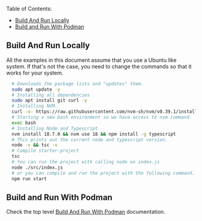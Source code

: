 Table of Contents:

- [Build And Run Locally](#build-and-run-locally)
- [Build and Run With Podman](#build-and-run-with-podman)

## Build And Run Locally
All the examples in this document assume that you use a Ubuntu like system. If that's not the case, you need to change the commands so that it works for your system.
```bash
  # Downloads the package lists and "updates" them.
  sudo apt update -y
  # Installing all dependencies
  sudo apt install git curl -y
  # Installing NVM.
  curl -o- https://raw.githubusercontent.com/nvm-sh/nvm/v0.39.1/install.sh | bash
  # Starting a new bash environment so we have access to nvm command.
  exec bash
  # Installing Node and Typescript
  nvm install 18.7.0 && nvm use 18 && npm install -g typescript
  # This prints out the current node and typescript version.
  node -v && tsc -v
  # Compile starter-project
  tsc
  # You can run the project with calling node on index.js
  node ./src/index.js
  # or you can compile and run the project with the following command.
  npm run start
```

## Build and Run With Podman
Check the top level [Build And Run With Podman](../../README.md) documentation.